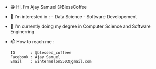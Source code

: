 - 😁 Hi, I’m Ajay Samuel  @BlessCoffee

- 🌟 I’m interested in : 
            - Data Science
            - Software Developement 
            
- 🌱 I’m currently doing my degree in Computer Science and Software Enginerring

- 📫 How to reach me :
      
      IG       : @blessed_coffeee
      Facebook : Ajay Samuel
      Email    : wintermelon5503@gmail.com
      

<!---
BlessCoffee/BlessCoffee is a ✨ special ✨ repository because its `README.md` (this file) appears on your GitHub profile.
You can click the Preview link to take a look at your changes.
--->
